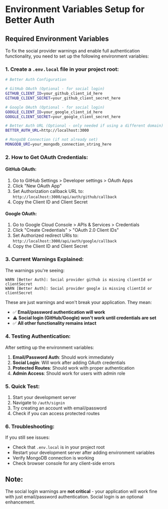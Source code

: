 # Environment Variables Setup for Better Auth

## Required Environment Variables

To fix the social provider warnings and enable full authentication functionality, you need to set up the following environment variables:

### 1. Create a `.env.local` file in your project root:

```bash
# Better Auth Configuration

# GitHub OAuth (Optional - for social login)
GITHUB_CLIENT_ID=your_github_client_id_here
GITHUB_CLIENT_SECRET=your_github_client_secret_here

# Google OAuth (Optional - for social login)
GOOGLE_CLIENT_ID=your_google_client_id_here
GOOGLE_CLIENT_SECRET=your_google_client_secret_here

# Better Auth URL (Optional - only needed if using a different domain)
BETTER_AUTH_URL=http://localhost:3000

# MongoDB Connection (if not already set)
MONGODB_URI=your_mongodb_connection_string_here
```

### 2. How to Get OAuth Credentials:

#### GitHub OAuth:
1. Go to GitHub Settings > Developer settings > OAuth Apps
2. Click "New OAuth App"
3. Set Authorization callback URL to: `http://localhost:3000/api/auth/github/callback`
4. Copy the Client ID and Client Secret

#### Google OAuth:
1. Go to Google Cloud Console > APIs & Services > Credentials
2. Click "Create Credentials" > "OAuth 2.0 Client IDs"
3. Set Authorized redirect URIs to: `http://localhost:3000/api/auth/google/callback`
4. Copy the Client ID and Client Secret

### 3. Current Warnings Explained:

The warnings you're seeing:
```
WARN [Better Auth]: Social provider github is missing clientId or clientSecret
WARN [Better Auth]: Social provider google is missing clientId or clientSecret
```

These are just warnings and won't break your application. They mean:
- ✅ **Email/password authentication will work**
- ⚠️ **Social login (GitHub/Google) won't work until credentials are set**
- ✅ **All other functionality remains intact**

### 4. Testing Authentication:

After setting up the environment variables:

1. **Email/Password Auth**: Should work immediately
2. **Social Login**: Will work after adding OAuth credentials
3. **Protected Routes**: Should work with proper authentication
4. **Admin Access**: Should work for users with admin role

### 5. Quick Test:

1. Start your development server
2. Navigate to `/auth/signin`
3. Try creating an account with email/password
4. Check if you can access protected routes

### 6. Troubleshooting:

If you still see issues:
- Check that `.env.local` is in your project root
- Restart your development server after adding environment variables
- Verify MongoDB connection is working
- Check browser console for any client-side errors

## Note:
The social login warnings are **not critical** - your application will work fine with just email/password authentication. Social login is an optional enhancement. 